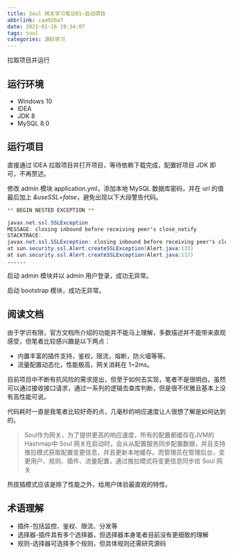 ```yaml
---
title: Soul 网关学习笔记01-启动项目
abbrlink: caa92ba7
date: 2021-01-16 19:34:07
tags: soul
categories: 源码学习
---
```

拉取项目并运行
<!--more-->
## 运行环境

- Windows 10
- IDEA
- JDK 8
- MySQL 8.0

## 运行项目

直接通过 IDEA 拉取项目并打开项目，等待依赖下载完成，配置好项目 JDK 即可，不再赘述。

修改 admin 模块 application.yml，添加本地 MySQL 数据库密码，并在 url 的值最后加上 *&useSSL=false*，避免出现以下大段警告代码。

```java
** BEGIN NESTED EXCEPTION **

javax.net.ssl.SSLException
MESSAGE: closing inbound before receiving peer's close_notify
STACKTRACE:
javax.net.ssl.SSLException: closing inbound before receiving peer's close_notify
at sun.security.ssl.Alert.createSSLException(Alert.java:133)
at sun.security.ssl.Alert.createSSLException(Alert.java:117)
......
```

启动 admin 模块并以 admin 用户登录，成功无异常。

启动 bootstrap 模块，成功无异常。

## 阅读文档

由于学识有限，官方文档所介绍的功能并不能马上理解，多数描述并不能带来直观感受，但笔者比较感兴趣是以下两点：

- 内置丰富的插件支持，鉴权，限流，熔断，防火墙等等。
- 流量配置动态化，性能极高，网关消耗在 1~2ms。

目前项目中不断有抗风险的需求提出，但至于如何去实现，笔者不是很明白。虽然可以通过接收接口请求，通过一系列的逻辑去查库判断，但是很不优雅且基本上没有高性能可说。

代码耗时一直是我笔者比较好奇的点，几毫秒的响应速度让人很想了解是如何达到的。

> Soul作为网关，为了提供更高的响应速度，所有的配置都缓存在JVM的Hashmap中
> Soul 网关在启动时，会从从配置服务同步配置数据，并且支持推拉模式获取配置变更信息，并且更新本地缓存。而管理员在管理后台，变更用户、规则、插件、流量配置，通过推拉模式将变更信息同步给 Soul 网关

热拔插模式应该是除了性能之外，给用户体验最直观的特性。

## 术语理解

- 插件-包括监控、鉴权、限流、分发等
- 选择器-插件具有多个选择器，但选择器本身笔者目前没有更细致的理解
- 规则-选择器可选择多个规则，但具体规则还需研究源码
